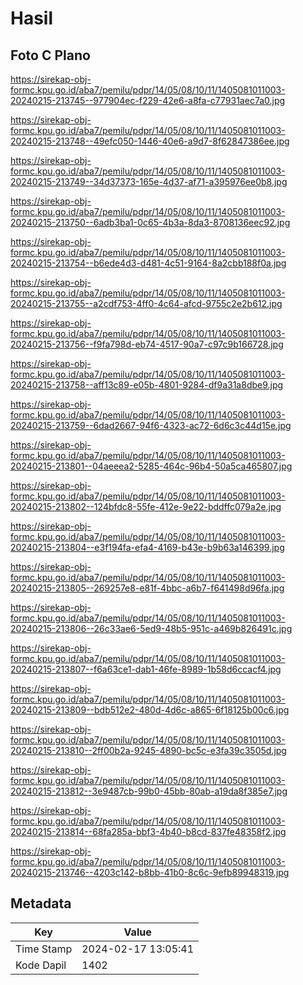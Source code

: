 # Hasil

## Foto C Plano

https://sirekap-obj-formc.kpu.go.id/aba7/pemilu/pdpr/14/05/08/10/11/1405081011003-20240215-213745--977904ec-f229-42e6-a8fa-c77931aec7a0.jpg

https://sirekap-obj-formc.kpu.go.id/aba7/pemilu/pdpr/14/05/08/10/11/1405081011003-20240215-213748--49efc050-1446-40e6-a9d7-8f62847386ee.jpg

https://sirekap-obj-formc.kpu.go.id/aba7/pemilu/pdpr/14/05/08/10/11/1405081011003-20240215-213749--34d37373-165e-4d37-af71-a395976ee0b8.jpg

https://sirekap-obj-formc.kpu.go.id/aba7/pemilu/pdpr/14/05/08/10/11/1405081011003-20240215-213750--6adb3ba1-0c65-4b3a-8da3-8708136eec92.jpg

https://sirekap-obj-formc.kpu.go.id/aba7/pemilu/pdpr/14/05/08/10/11/1405081011003-20240215-213754--b6ede4d3-d481-4c51-9164-8a2cbb188f0a.jpg

https://sirekap-obj-formc.kpu.go.id/aba7/pemilu/pdpr/14/05/08/10/11/1405081011003-20240215-213755--a2cdf753-4ff0-4c64-afcd-9755c2e2b612.jpg

https://sirekap-obj-formc.kpu.go.id/aba7/pemilu/pdpr/14/05/08/10/11/1405081011003-20240215-213756--f9fa798d-eb74-4517-90a7-c97c9b166728.jpg

https://sirekap-obj-formc.kpu.go.id/aba7/pemilu/pdpr/14/05/08/10/11/1405081011003-20240215-213758--aff13c89-e05b-4801-9284-df9a31a8dbe9.jpg

https://sirekap-obj-formc.kpu.go.id/aba7/pemilu/pdpr/14/05/08/10/11/1405081011003-20240215-213759--6dad2667-94f6-4323-ac72-6d6c3c44d15e.jpg

https://sirekap-obj-formc.kpu.go.id/aba7/pemilu/pdpr/14/05/08/10/11/1405081011003-20240215-213801--04aeeea2-5285-464c-96b4-50a5ca465807.jpg

https://sirekap-obj-formc.kpu.go.id/aba7/pemilu/pdpr/14/05/08/10/11/1405081011003-20240215-213802--124bfdc8-55fe-412e-9e22-bddffc079a2e.jpg

https://sirekap-obj-formc.kpu.go.id/aba7/pemilu/pdpr/14/05/08/10/11/1405081011003-20240215-213804--e3f194fa-efa4-4169-b43e-b9b63a146399.jpg

https://sirekap-obj-formc.kpu.go.id/aba7/pemilu/pdpr/14/05/08/10/11/1405081011003-20240215-213805--269257e8-e81f-4bbc-a6b7-f641498d96fa.jpg

https://sirekap-obj-formc.kpu.go.id/aba7/pemilu/pdpr/14/05/08/10/11/1405081011003-20240215-213806--26c33ae6-5ed9-48b5-951c-a469b826491c.jpg

https://sirekap-obj-formc.kpu.go.id/aba7/pemilu/pdpr/14/05/08/10/11/1405081011003-20240215-213807--f6a63ce1-dab1-46fe-8989-1b58d6ccacf4.jpg

https://sirekap-obj-formc.kpu.go.id/aba7/pemilu/pdpr/14/05/08/10/11/1405081011003-20240215-213809--bdb512e2-480d-4d6c-a865-6f18125b00c6.jpg

https://sirekap-obj-formc.kpu.go.id/aba7/pemilu/pdpr/14/05/08/10/11/1405081011003-20240215-213810--2ff00b2a-9245-4890-bc5c-e3fa39c3505d.jpg

https://sirekap-obj-formc.kpu.go.id/aba7/pemilu/pdpr/14/05/08/10/11/1405081011003-20240215-213812--3e9487cb-99b0-45bb-80ab-a19da8f385e7.jpg

https://sirekap-obj-formc.kpu.go.id/aba7/pemilu/pdpr/14/05/08/10/11/1405081011003-20240215-213814--68fa285a-bbf3-4b40-b8cd-837fe48358f2.jpg

https://sirekap-obj-formc.kpu.go.id/aba7/pemilu/pdpr/14/05/08/10/11/1405081011003-20240215-213746--4203c142-b8bb-41b0-8c6c-9efb89948319.jpg


## Metadata

| Key        | Value               |
| ---------- | ------------------- |
| Time Stamp | 2024-02-17 13:05:41 |
| Kode Dapil | 1402                |



